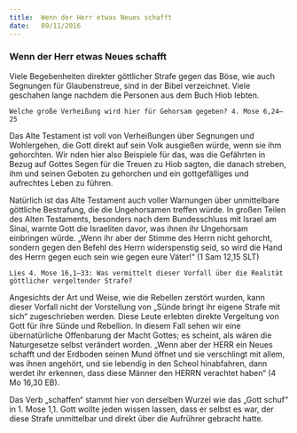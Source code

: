 ```yaml
---
title:  Wenn der Herr etwas Neues schafft
date:   09/11/2016
---
```


### Wenn der Herr etwas Neues schafft

Viele Begebenheiten direkter göttlicher Strafe gegen das Böse, wie auch Segnungen für Glaubenstreue, sind in der Bibel verzeichnet. Viele geschahen lange nachdem die Personen aus dem Buch Hiob lebten.

`Welche große Verheißung wird hier für Gehorsam gegeben? 4. Mose 6,24–25`

Das Alte Testament ist voll von Verheißungen über Segnungen und Wohlergehen, die Gott direkt auf sein Volk ausgießen würde, wenn sie ihm gehorchten. Wir  nden hier also Beispiele für das, was die Gefährten in Bezug auf Gottes Segen für die Treuen zu Hiob sagten, die danach streben, ihm und seinen Geboten zu gehorchen und ein gottgefälliges und aufrechtes Leben zu führen.

Natürlich ist das Alte Testament auch voller Warnungen über unmittelbare göttliche Bestrafung, die die Ungehorsamen treffen würde. In großen Teilen des Alten Testaments, besonders nach dem Bundesschluss mit Israel am Sinai, warnte Gott die Israeliten davor, was ihnen ihr Ungehorsam einbringen würde. „Wenn ihr aber der Stimme des Herrn nicht gehorcht, sondern gegen den Befehl des Herrn widerspenstig seid, so wird die Hand des Herrn gegen euch sein wie gegen eure Väter!“ (1 Sam 12,15 SLT)

`Lies 4. Mose 16,1–33: Was vermittelt dieser Vorfall über die Realität göttlicher vergeltender Strafe?`

Angesichts der Art und Weise, wie die Rebellen zerstört wurden, kann dieser Vorfall nicht der Vorstellung von „Sünde bringt ihr eigene Strafe mit sich“ zugeschrieben werden. Diese Leute erlebten direkte Vergeltung von Gott für ihre Sünde und Rebellion. In diesem Fall sehen wir eine übernatürliche Offenbarung der Macht Gottes; es scheint, als wären die Naturgesetze selbst verändert worden. „Wenn aber der HERR ein Neues schafft und der Erdboden seinen Mund öffnet und sie verschlingt mit allem, was ihnen angehört, und sie lebendig in den Scheol hinabfahren, dann werdet ihr erkennen, dass diese Männer den HERRN verachtet haben“ (4 Mo 16,30 EB).

Das Verb „schaffen“ stammt hier von derselben Wurzel wie das „Gott schuf“ in 1. Mose 1,1. Gott wollte jeden wissen lassen, dass er selbst es war, der diese Strafe unmittelbar und direkt über die Aufrührer gebracht hatte.